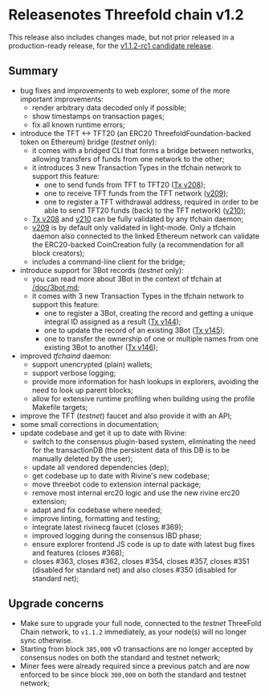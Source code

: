 # Releasenotes Threefold chain v1.2

This release also includes changes made, but not prior released in a production-ready release,
for the [v1.1.2-rc1 candidate release](./v1.1.2_rc1.md).

## Summary

- bug fixes and improvements to web explorer, some of the more important improvements:
  - render arbitrary data decoded only if possible;
  - show timestamps on transaction pages;
  - fix all known runtime errors;
- introduce the TFT <-> TFT20 (an ERC20 ThreefoldFoundation-backed token on Ethereum) bridge (_testnet_ only):
    - it comes with a bridged CLI that forms a bridge between networks, allowing transfers of funds from one network to the other;
    - it introduces 3 new Transaction Types in the tfchain network to support this feature:
        - one to send funds from TFT to TFT20 ([Tx v208][Tx_v208]);
        - one to receive TFT funds from the TFT network ([v209][Tx_v209]);
        - one to register a TFT withdrawal address, required in order to be able to send TFT20 funds (back) to the TFT network) ([v210][Tx_v210]);
    - [Tx v208][Tx_v208] and [v210][Tx_v210] can be fully validated by any tfchain daemon;
    - [v209][Tx_v209] is by default only validated in light-mode. Only a tfchain daemon also connected to the linked Ethereum network can validate the ERC20-backed CoinCreation fully (a recommendation for all block creators);
    - includes a command-line client for the bridge;
- introduce support for 3Bot records (_testnet_ only):
    - you can read more about 3Bot in the context of tfchain at [/doc/3bot.md](/doc/3bot.md);
    - it comes with 3 new Transaction Types in the tfchain network to support this feature:
        - one to register a 3Bot, creating the record and getting a unique integral ID assigned as a result ([Tx v144][Tx_v144]);
        - one to update the record of an existing 3Bot ([Tx v145][Tx_v145]);
        - one to transfer the ownership of one or multiple names from one existing 3Bot to another ([Tx v146][Tx_v146]);
- improved _tfchaind_ daemon:
  - support unencrypted (plain) wallets;
  - support verbose logging;
  - provide more information for hash lookups in explorers, avoiding the need to look up parent blocks;
  - allow for extensive runtime profiling when building using the profile Makefile targets;
- improve the TFT (_testnet_) faucet and also provide it with an API;
- some small corrections in documentation;
- update codebase and get it up to date with Rivine:
    - switch to the consensus plugin-based system, eliminating the need for the transactionDB
      (the persistent data of this DB is to be manually deleted by the user);
    - update all vendored dependencies (dep);
    - get codebase up to date with Rivine's new codebase;
    - move threebot code to extension internal package;
    - remove most internal erc20 logic and use the new rivine erc20 extension;
    - adapt and fix codebase where needed;
    - improve linting, formatting and testing;
    - integrate latest rivinecg faucet (closes #369);
    - improved logging during the consensus IBD phase;
    - ensure explorer frontend JS code is up to date with latest bug fixes and features (closes #368);
    - closes #363, closes #362, closes #354, closes #357, closes #351 (disabled for standard net) and also closes #350 (disabled for standard net);

## Upgrade concerns

- Make sure to upgrade your full node, connected to the _testnet_ ThreeFold Chain network, to `v1.1.2` immediately, as your node(s) will no longer sync otherwise.
- Starting from block `385,000` v0 transactions are no longer accepted by consensus nodes on both the standard and testnet network;
- Miner fees were already required since a previous patch and are now enforced to be since block `300,000` on both the standard and testnet network;

[Tx_v144]: /doc/transactions.md#3Bot-Registration-Transaction
[Tx_v145]: /doc/transactions.md#3Bot-Record-Update-Transaction
[Tx_v146]: /doc/transactions.md#3Bot-Name-Transfer-Transaction

[Tx_v208]: /doc/transactions.md#ERC20-Convert-Transaction
[Tx_v209]: /doc/transactions.md#ERC20-Coin-Creation-Transaction
[Tx_v210]: /doc/transactions.md#ERC20-Address-Registration-Transaction
